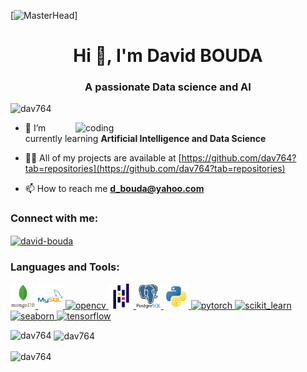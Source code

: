 [![MasterHead](https://images.squarespace-cdn.com/content/v1/5e7fd0ebeca8656d4cb7f10a/564bd482-571c-40be-88cc-76a98d8b8e85/Data+Science+for+everyone+logo.jpg...)]
<h1 align="center">Hi 👋, I'm David BOUDA</h1>
<h3 align="center">A passionate Data science and AI</h3>

<p align="left"> <img src="https://komarev.com/ghpvc/?username=dav764&label=Profile%20views&color=0e75b6&style=flat" alt="dav764" /> </p>
<img align ="right" alt = "coding" width="400" src="file:///C:/Users/ACER/Desktop/df6ea1379d89afedf98339a974e64d8e63548945_high.webp">

- 🌱 I’m currently learning **Artificial Intelligence and Data Science**

- 👨‍💻 All of my projects are available at [https://github.com/dav764?tab=repositories](https://github.com/dav764?tab=repositories)

- 📫 How to reach me **d_bouda@yahoo.com**

<h3 align="left">Connect with me:</h3>
<p align="left">
<a href="https://linkedin.com/in/david-bouda" target="blank"><img align="center" src="https://raw.githubusercontent.com/rahuldkjain/github-profile-readme-generator/master/src/images/icons/Social/linked-in-alt.svg" alt="david-bouda" height="30" width="40" /></a>
</p>

<h3 align="left">Languages and Tools:</h3>
<p align="left"> <a href="https://www.mongodb.com/" target="_blank" rel="noreferrer"> <img src="https://raw.githubusercontent.com/devicons/devicon/master/icons/mongodb/mongodb-original-wordmark.svg" alt="mongodb" width="40" height="40"/> </a> <a href="https://www.mysql.com/" target="_blank" rel="noreferrer"> <img src="https://raw.githubusercontent.com/devicons/devicon/master/icons/mysql/mysql-original-wordmark.svg" alt="mysql" width="40" height="40"/> </a> <a href="https://opencv.org/" target="_blank" rel="noreferrer"> <img src="https://www.vectorlogo.zone/logos/opencv/opencv-icon.svg" alt="opencv" width="40" height="40"/> </a> <a href="https://pandas.pydata.org/" target="_blank" rel="noreferrer"> <img src="https://raw.githubusercontent.com/devicons/devicon/2ae2a900d2f041da66e950e4d48052658d850630/icons/pandas/pandas-original.svg" alt="pandas" width="40" height="40"/> </a> <a href="https://www.postgresql.org" target="_blank" rel="noreferrer"> <img src="https://raw.githubusercontent.com/devicons/devicon/master/icons/postgresql/postgresql-original-wordmark.svg" alt="postgresql" width="40" height="40"/> </a> <a href="https://www.python.org" target="_blank" rel="noreferrer"> <img src="https://raw.githubusercontent.com/devicons/devicon/master/icons/python/python-original.svg" alt="python" width="40" height="40"/> </a> <a href="https://pytorch.org/" target="_blank" rel="noreferrer"> <img src="https://www.vectorlogo.zone/logos/pytorch/pytorch-icon.svg" alt="pytorch" width="40" height="40"/> </a> <a href="https://scikit-learn.org/" target="_blank" rel="noreferrer"> <img src="https://upload.wikimedia.org/wikipedia/commons/0/05/Scikit_learn_logo_small.svg" alt="scikit_learn" width="40" height="40"/> </a> <a href="https://seaborn.pydata.org/" target="_blank" rel="noreferrer"> <img src="https://seaborn.pydata.org/_images/logo-mark-lightbg.svg" alt="seaborn" width="40" height="40"/> </a> <a href="https://www.tensorflow.org" target="_blank" rel="noreferrer"> <img src="https://www.vectorlogo.zone/logos/tensorflow/tensorflow-icon.svg" alt="tensorflow" width="40" height="40"/> </a> </p>

<p><img align="left" src="https://github-readme-stats.vercel.app/api/top-langs?username=dav764&show_icons=true&locale=en&layout=compact" alt="dav764" /></p>

<p>&nbsp;<img align="center" src="https://github-readme-stats.vercel.app/api?username=dav764&show_icons=true&locale=en" alt="dav764" /></p>

<p><img align="center" src="https://github-readme-streak-stats.herokuapp.com/?user=dav764&" alt="dav764" /></p>
